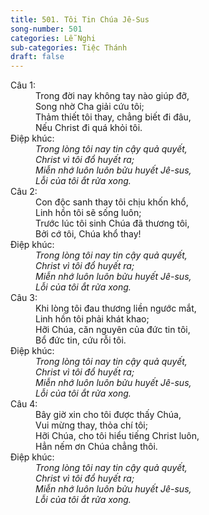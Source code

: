 ```yaml
---
title: 501. Tôi Tin Chúa Jê-Sus
song-number: 501
categories: Lễ Nghi
sub-categories: Tiệc Thánh
draft: false
---
```

<dl><dt>Câu 1:</dt><dd data-verse="1">Trong đời nay không tay nào giúp đỡ, <br/>Song nhờ Cha giải cứu tôi; <br/>Thảm thiết tôi thay, chẳng biết đi đâu, <br/>Nếu Christ đi quá khỏi tôi. </dd><dt>Điệp khúc:</dt><dd data-chorus="1"><em>Trong lòng tôi nay tin cậy quả quyết, <br/>Christ vì tôi đổ huyết ra; <br/>Miễn nhớ luôn luôn bửu huyết Jê-sus, <br/>Lỗi của tôi ắt rửa xong. </em></dd><dt>Câu 2:</dt><dd data-verse="2">Con độc sanh thay tôi chịu khốn khổ, <br/>Linh hồn tôi sẽ sống luôn; <br/>Trước lúc tôi sinh Chúa đã thương tôi, <br/>Bởi cớ tôi, Chúa khổ thay! </dd><dt>Điệp khúc:</dt><dd data-chorus="1"><em>Trong lòng tôi nay tin cậy quả quyết, <br/>Christ vì tôi đổ huyết ra; <br/>Miễn nhớ luôn luôn bửu huyết Jê-sus, <br/>Lỗi của tôi ắt rửa xong. </em></dd><dt>Câu 3:</dt><dd data-verse="3">Khi lòng tôi đau thương liền ngước mắt, <br/>Linh hồn tôi phải khát khao; <br/>Hỡi Chúa, căn nguyên của đức tin tôi, <br/>Bổ đức tin, cứu rỗi tôi. </dd><dt>Điệp khúc:</dt><dd data-chorus="1"><em>Trong lòng tôi nay tin cậy quả quyết, <br/>Christ vì tôi đổ huyết ra; <br/>Miễn nhớ luôn luôn bửu huyết Jê-sus, <br/>Lỗi của tôi ắt rửa xong. </em></dd><dt>Câu 4:</dt><dd data-verse="4">Bây giờ xin cho tôi được thấy Chúa, <br/>Vui mừng thay, thỏa chí tôi; <br/>Hỡi Chúa, cho tôi hiểu tiếng Christ luôn, <br/>Hẳn nếm ơn Chúa chẳng thôi. </dd><dt>Điệp khúc:</dt><dd data-chorus="1"><em>Trong lòng tôi nay tin cậy quả quyết, <br/>Christ vì tôi đổ huyết ra; <br/>Miễn nhớ luôn luôn bửu huyết Jê-sus, <br/>Lỗi của tôi ắt rửa xong. </em></dd></dl>